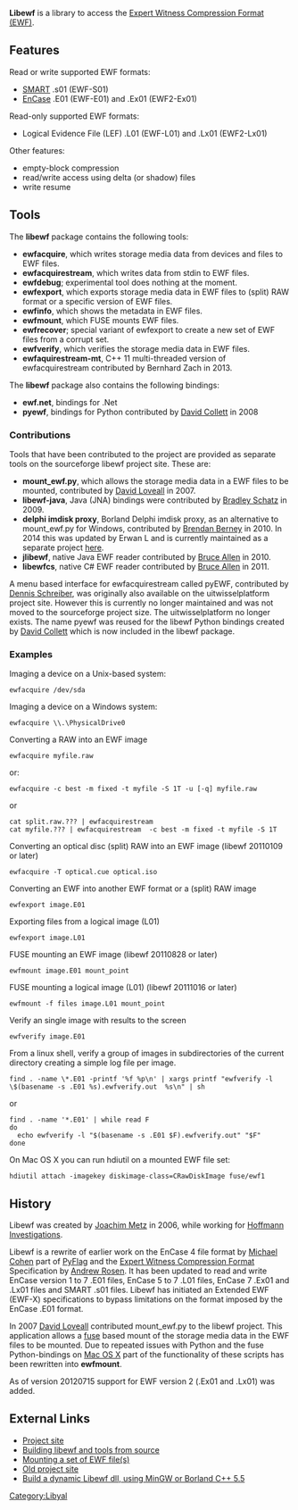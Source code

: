 **Libewf** is a library to access the [Expert Witness Compression Format
(EWF)](Encase_image_file_format "wikilink").

## Features

Read or write supported EWF formats:

- [SMART](SMART "wikilink") .s01 (EWF-S01)
- [EnCase](EnCase "wikilink") .E01 (EWF-E01) and .Ex01 (EWF2-Ex01)

Read-only supported EWF formats:

- Logical Evidence File (LEF) .L01 (EWF-L01) and .Lx01 (EWF2-Lx01)

Other features:

- empty-block compression
- read/write access using delta (or shadow) files
- write resume

## Tools

The **libewf** package contains the following tools:

- **ewfacquire**, which writes storage media data from devices and files
  to EWF files.
- **ewfacquirestream**, which writes data from stdin to EWF files.
- **ewfdebug**; experimental tool does nothing at the moment.
- **ewfexport**, which exports storage media data in EWF files to
  (split) RAW format or a specific version of EWF files.
- **ewfinfo**, which shows the metadata in EWF files.
- **ewfmount**, which FUSE mounts EWF files.
- **ewfrecover**; special variant of ewfexport to create a new set of
  EWF files from a corrupt set.
- **ewfverify**, which verifies the storage media data in EWF files.
- **ewfaquirestream-mt**, C++ 11 multi-threaded version of
  ewfacquirestream contributed by Bernhard Zach in 2013.

The **libewf** package also contains the following bindings:

- **ewf.net**, bindings for .Net
- **pyewf**, bindings for Python contributed by [David
  Collett](David_Collett "wikilink") in 2008

### Contributions

Tools that have been contributed to the project are provided as separate
tools on the sourceforge libewf project site. These are:

- **mount_ewf.py**, which allows the storage media data in a EWF files
  to be mounted, contributed by [David
  Loveall](David_Loveall "wikilink") in 2007.
- **libewf-java**, Java (JNA) bindings were contributed by [Bradley
  Schatz](Bradley_Schatz "wikilink") in 2009.
- **delphi imdisk proxy**, Borland Delphi imdisk proxy, as an
  alternative to mount_ewf.py for Windows, contributed by [Brendan
  Berney](Brendan_Berney "wikilink") in 2010. In 2014 this was updated
  by Erwan L and is currently maintained as a separate project
  [here](http://labalec.fr/erwan/?p=1235).
- **jlibewf**, native Java EWF reader contributed by [Bruce
  Allen](Bruce_Allen "wikilink") in 2010.
- **libewfcs**, native C# EWF reader contributed by [Bruce
  Allen](Bruce_Allen "wikilink") in 2011.

A menu based interface for ewfacquirestream called pyEWF, contributed by
[Dennis Schreiber](Dennis_Schreiber "wikilink"), was originally also
available on the uitwisselplatform project site. However this is
currently no longer maintained and was not moved to the sourceforge
project size. The uitwisselplatform no longer exists. The name pyewf was
reused for the libewf Python bindings created by [David
Collett](David_Collett "wikilink") which is now included in the libewf
package.

### Examples

Imaging a device on a Unix-based system:

    ewfacquire /dev/sda

Imaging a device on a Windows system:

    ewfacquire \\.\PhysicalDrive0

Converting a RAW into an EWF image

    ewfacquire myfile.raw

or:

    ewfacquire -c best -m fixed -t myfile -S 1T -u [-q] myfile.raw

or

    cat split.raw.??? | ewfacquirestream
    cat myfile.??? | ewfacquirestream  -c best -m fixed -t myfile -S 1T

Converting an optical disc (split) RAW into an EWF image (libewf
20110109 or later)

    ewfacquire -T optical.cue optical.iso

Converting an EWF into another EWF format or a (split) RAW image

    ewfexport image.E01

Exporting files from a logical image (L01)

    ewfexport image.L01

FUSE mounting an EWF image (libewf 20110828 or later)

    ewfmount image.E01 mount_point

FUSE mounting a logical image (L01) (libewf 20111016 or later)

    ewfmount -f files image.L01 mount_point

Verify an single image with results to the screen

    ewfverify image.E01

From a linux shell, verify a group of images in subdirectories of the
current directory creating a simple log file per image.

    find . -name \*.E01 -printf '%f %p\n' | xargs printf "ewfverify -l \$(basename -s .E01 %s).ewfverify.out  %s\n" | sh

or

    find . -name '*.E01' | while read F
    do
      echo ewfverify -l "$(basename -s .E01 $F).ewfverify.out" "$F"
    done

On Mac OS X you can run hdiutil on a mounted EWF file set:

    hdiutil attach -imagekey diskimage-class=CRawDiskImage fuse/ewf1

## History

Libewf was created by [Joachim Metz](Joachim_Metz "wikilink") in 2006,
while working for [Hoffmann Investigations](http://en.hoffmannbv.nl/).

Libewf is a rewrite of earlier work on the EnCase 4 file format by
[Michael Cohen](Michael_Cohen "wikilink") part of
[PyFlag](PyFlag "wikilink") and the [Expert Witness Compression
Format](:File:ASR_Data's_Expert_Witness_Compression_Format.pdf "wikilink")
Specification by [Andrew Rosen](Andrew_Rosen "wikilink"). It has been
updated to read and write EnCase version 1 to 7 .E01 files, EnCase 5 to
7 .L01 files, EnCase 7 .Ex01 and .Lx01 files and SMART .s01 files.
Libewf has initiated an Extended EWF (EWF-X) specifications to bypass
limitations on the format imposed by the EnCase .E01 format.

In 2007 [David Loveall](David_Loveall "wikilink") contributed
mount_ewf.py to the libewf project. This application allows a
[fuse](fuse "wikilink") based mount of the storage media data in the EWF
files to be mounted. Due to repeated issues with Python and the fuse
Python-bindings on [Mac OS X](Mac_OS_X "wikilink") part of the
functionality of these scripts has been rewritten into **ewfmount**.

As of version 20120715 support for EWF version 2 (.Ex01 and .Lx01) was
added.

## External Links

- [Project site](https://github.com/libyal/libewf/)
- [Building libewf and tools from
  source](https://github.com/libyal/libewf/wiki/Building)
- [Mounting a set of EWF
  file(s)](https://github.com/libyal/libewf/wiki/Mounting)
- [Old project site](http://libewf.sourceforge.net)
- [Build a dynamic Libewf dll, using MinGW or Borland C++
  5.5](https://www.isobuster.com/tips/build_libewf_dll_for_isobuster)

[Category:Libyal](Category:Libyal "wikilink")